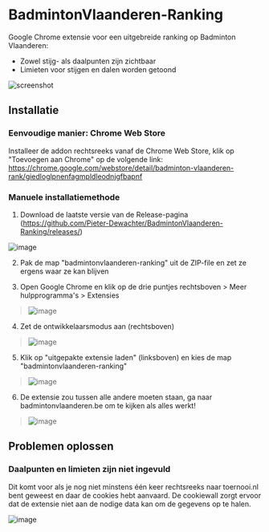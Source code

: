 # BadmintonVlaanderen-Ranking
Google Chrome extensie voor een uitgebreide ranking op Badminton Vlaanderen:
- Zowel stijg- als daalpunten zijn zichtbaar
- Limieten voor stijgen en dalen worden getoond

![screenshot](https://user-images.githubusercontent.com/17025996/161548139-a6e3e799-e7e4-4d8f-b07d-0629be5b6636.png)

## Installatie

### Eenvoudige manier: Chrome Web Store

Installeer de addon rechtsreeks vanaf de Chrome Web Store, klik op "Toevoegen aan Chrome" op de volgende link:
https://chrome.google.com/webstore/detail/badminton-vlaanderen-rank/giedloglpnenfagmpldleodnjgfbapnf

### Manuele installatiemethode

1. Download de laatste versie van de Release-pagina (https://github.com/Pieter-Dewachter/BadmintonVlaanderen-Ranking/releases/)

![image](https://user-images.githubusercontent.com/17025996/161551186-bba53689-dd38-4635-8a9c-66691fa302e6.png)

2. Pak de map "badmintonvlaanderen-ranking" uit de ZIP-file en zet ze ergens waar ze kan blijven

3. Open Google Chrome en klik op de drie puntjes rechtsboven > Meer hulpprogramma's > Extensies

> ![image](https://user-images.githubusercontent.com/17025996/161549307-9133d04b-611f-49de-bce5-4a983220dee2.png)

4. Zet de ontwikkelaarsmodus aan (rechtsboven)

> ![image](https://user-images.githubusercontent.com/17025996/161549554-4fec9408-5bec-4ca1-9340-df598e827be9.png)

5. Klik op "uitgepakte extensie laden" (linksboven) en kies de map "badmintonvlaanderen-ranking"

> ![image](https://user-images.githubusercontent.com/17025996/161549606-34788c2f-a6f8-422e-be4e-5da1f7aeb784.png)

6. De extensie zou tussen alle andere moeten staan, ga naar badmintonvlaanderen.be om te kijken als alles werkt!

> ![image](https://user-images.githubusercontent.com/17025996/161549691-edc695cc-a571-4070-996b-823deb4a6e83.png)

## Problemen oplossen

### Daalpunten en limieten zijn niet ingevuld

Dit komt voor als je nog niet minstens één keer rechtsreeks naar toernooi.nl bent geweest en daar de cookies hebt aanvaard. De cookiewall zorgt ervoor dat de extensie niet aan de nodige data kan om de gegevens op te halen.

![image](https://user-images.githubusercontent.com/17025996/161587537-0c456bdc-351d-4a62-8583-f8ca62379abc.png)
